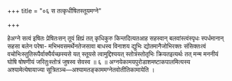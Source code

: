 +++
title = "०६ स तत्कृधीषितस्तूयमग्ने"

+++

हेअग्ने सत्वं इषितः प्रेषितःसन् तूयं क्षिप्रं तत् कृधिकुरु किन्तदित्यतआह सहस्वान् बलवांस्त्वंस्पृधः स्पर्धमानान् सहसा बलेन परेषा- मभिभवसमर्थेनतेजसावा बाधस्व विनाशय द्युभिः द्योतमानैजोभिरक्तः संसिक्तःत्वं वचोभिःस्तुतिरूपैर्वाक्यैर्यच्छस्यसे यत् स्तूयसे त्वामुद्दिश्ययत् स्तोत्रंस्तोतृभिः क्रियतइत्यर्थः तत् मन्म मननीयं घोषि षोषणीयं जरितुःस्तोत्रं जुषस्व सेवस्व ॥ ६ ॥ अग्नयेकामयपुरोडाशमष्टाकपालमित्यस्य अश्यामेत्येषायाज्या सूत्रितञ्च—अश्यामतङ्काममग्नेतवोतीतिकामायेति ।